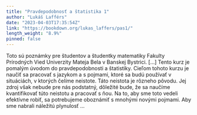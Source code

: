```yaml
---
title: "Pravdepodobnosť a štatistika 1"
author: "Lukáš Lafférs"
date: "2023-04-03T17:35:54Z"
link: "https://bookdown.org/lukas_laffers/pas1/"
length_weight: "8.9%"
pinned: false
---
```


Toto sú poznámky pre študentov a študentky matematiky Fakulty Prírodných Vied Univerzity Mateja Bela v Banskej Bystrici. [...] Tento kurz je pomalým úvodom do pravdepodobnosti a štatistiky. Cieľom tohoto kurzu je naučiť sa pracovať s jazykom a s pojmami, ktoré sa budú používať v situáciách, v ktorých čelíme neistote. Táto neistota je rôzneho pôvodu. Jej zdroj však nebude pre nás podstatný, dôležité bude, že sa naučíme kvantifikovať túto neistotu a pracovať s ňou. Na to, aby sme toto vedeli efektívne robiť, sa potrebujeme oboznámiť s mnohými novými pojmami. Aby sme nabrali náležitú plynulosť ...
